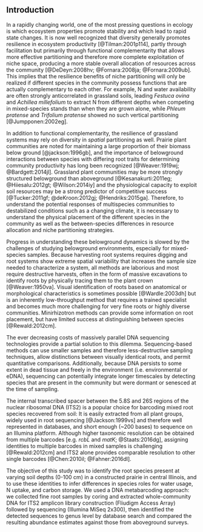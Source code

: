
## Introduction

In a rapidly changing world, one of the most pressing questions in ecology is which ecosystem properties promote stability and which lead to rapid state changes. It is now well recognized that diversity generally promotes resilience in ecosystem productivity [@Tilman:2001p114], partly through facilitation but primarily through functional complementarity that allows more effective partitioning and therefore more complete exploitation of niche space, producing a more stable overall allocation of resources across the community [@DeDeyn:2008hv; @Fornara:2008ja; @Fornara:2009ub].
This implies that the resilience benefits of niche partitioning will only be realized if different species in the community possess functions that are actually complementary to each other.
For example, N and water availability are often strongly anticorrelated in grassland soils, leading *Festuca ovina* and *Achillea millefolium* to extract N from different depths when competing in mixed-species stands than when they are grown alone, while *Phleum pratense* and *Trifolium pratense* showed no such vertical partitioning [@Jumpponen:2002eg]. 

In addition to functional complementarity, the resilience of grassland systems may rely on diversity in *spatial* partitioning as well. Prairie plant communities are noted for maintaining a large proportion of their biomass below ground [@jackson:1996gb], and the importance of belowground interactions between species with differing root traits for determining community productivity has long been recognized [@Weaver:1919wj; @Bardgett:2014jl].
Grassland plant communities may be more strongly structured belowground than aboveground [@Kesanakurti:2011eg; @Hiiesalu:2012gt; @Wilson:2014iy] and the physiological capacity to exploit soil resources may be a strong predictor of competitive success [@Tucker:2011gf; @deKroon:2012gj; @Hendriks:2015ga].
Therefore, to understand the potential responses of multispecies communities to destabilized conditions such as a changing climate, it is necessary to understand the physical placement of the different species in the community as well as the between-species differences in resource allocation and niche partitioning strategies.

Progress in understanding these belowground dynamics is slowed by the challenges of studying belowground environments, especially for mixed-species samples. Because harvesting root systems requires digging and root systems show extreme spatial variability that increases the sample size needed to characterize a system, all methods are laborious and most require destructive harvests, often in the form of massive excavations to identify roots by physically tracing them to the plant crown [@Weaver:1950va]. Visual identification of roots based on anatomical or morphological characteristics is sometimes possible [@Wardle:2003dh] but is an inherently low-throughput method that requires a trained specialist and becomes much more challenging for very fine roots or highly diverse communities. Minirhizotron methods can provide some information on root placement, but have limited success at distinguishing between species [@Rewald:2012cm].

The ever decreasing costs of massively parallel DNA sequencing technologies provide a partial solution to this dilemma. Sequencing-based methods can use smaller samples and therefore less-destructive sampling techniques, allow distinctions between visually identical roots, and permit quantitative comparisons. Additionally, because DNA persists to some extent in dead tissue and freely in the environment (i.e. environmental or eDNA), sequencing can potentially integrate longer timescales by detecting species that are present in the community but were dormant or senesced at the time of sampling. 

The internal transcribed spacer between the 5.8S and 26S regions of the nuclear ribosomal DNA (ITS2) is a popular choice for barcoding mixed root species recovered from soil: It is easily extracted from all plant groups, widely used in root sequencing [@Jackson:1999vs] and therefore well represented in databases, and short enough (~200 bases) to sequence on an Illumina platform. Although higher taxonomic resolution can be obtained from multiple barcodes [e.g. *rcbL* and *matK*; @Staats:2016dg], assigning identities to multiple barcodes in mixed samples is challenging [@Rewald:2012cm] and ITS2 alone provides comparable resolution to other single barcodes [@Chen:2010il; @Fahner:2016dl]. 

The objective of this study was to identify the root species present at varying soil depths (0-100 cm) in a constructed prairie in central Illinois, and to use these identities to infer differences in species roles for water usage, N uptake, and carbon storage. We used a DNA metabarcoding approach: we collected fine root samples by coring and extracted whole-community DNA for ITS2 amplicon library construction (Fliudigm Access Array) followed by sequencing (Illumina MiSeq 2x300), then identified the detected sequences to genus level by database search and compared the resulting abundance estimates against those from aboveground surveys.
